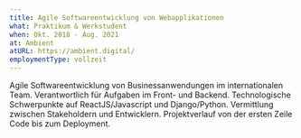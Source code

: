 ```yaml
---
title: Agile Softwareentwicklung von Webapplikationen
what: Praktikum & Werkstudent
when: Okt. 2018 - Aug. 2021
at: Ambient
atURL: https://ambient.digital/
employmentType: vollzeit
---
```


Agile Softwareentwicklung von Businessanwendungen im internationalen Team. Verantwortlich für Aufgaben im Front- und Backend. Technologische Schwerpunkte auf ReactJS/Javascript und Django/Python. Vermittlung zwischen Stakeholdern und Entwicklern. Projektverlauf von der ersten Zeile Code bis zum Deployment.